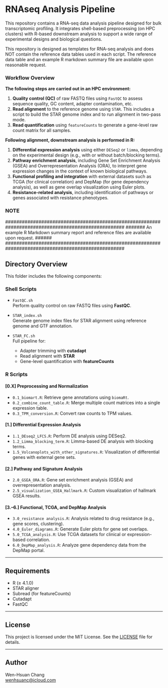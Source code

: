 # RNAseq Analysis Pipeline

This repository contains a RNA-seq data analysis pipeline designed for bulk transcriptomic profiling. It integrates shell-based preprocessing (on HPC clusters) with R-based downstream analysis to support a wide range of experimental designs and biological questions.

This repository is designed as templates for RNA-seq analysis and does NOT contain the reference data tables used in each script. The reference data table and an example R markdown summary file are available upon reasonable request.

### Workflow Overview

**The following steps are carried out in an HPC environment:**

1. **Quality control (QC)** of raw FASTQ files using `FastQC` to assess sequence quality, GC content, adapter contamination, etc.
2. **Read alignment** to the reference genome using `STAR`. This includes a script to build the STAR genome index and to run alignment in two-pass mode.
3. **Read quantification** using `featureCounts` to generate a gene-level raw count matrix for all samples.

**Following alignment, downstream analysis is performed in R:**

1. **Differential expression analysis** using either `DESeq2` or `limma`, depending on the experimental design (e.g., with or without batch/blocking terms).
2. **Pathway enrichment analysis**, including Gene Set Enrichment Analysis (GSEA) and Overrepresentation Analysis (ORA), to interpret gene expression changes in the context of known biological pathways.
3. **Functional profiling and integration** with external datasets such as TCGA (for clinical correlation) and DepMap (for gene dependency analysis), as well as gene overlap visualization using Euler plots.
4. **Resistance-related analysis**, including identification of pathways or genes associated with resistance phenotypes.


### NOTE ###
###################################################################################################
####### An example R Markdown summary report and reference files are available upon request. ######
###################################################################################################

## Directory Overview

This folder includes the following components:

### Shell Scripts
- `FastQC.sh`  
  Perform quality control on raw FASTQ files using **FastQC**.

- `STAR_index.sh`  
  Generate genome index files for STAR alignment using reference genome and GTF annotation.

- `STAR_FC.sh`  
  Full pipeline for:
  - Adapter trimming with **cutadapt**
  - Read alignment with **STAR**
  - Gene-level quantification with **featureCounts**

### R Scripts

#### [0.X] Preprocessing and Normalization
- `0.1_biomart.R`: Retrieve gene annotations using `biomaRt`.
- `0.2_combine_count_table.R`: Merge multiple count matrices into a single expression table.
- `0.3_TPM_conversion.R`: Convert raw counts to TPM values.

#### [1.] Differential Expression Analysis
- `1.1_DEseq2_LFCS.R`: Perform DE analysis using DESeq2.
- `1.2_Limma_blocking_term.R`: Limma-based DE analysis with blocking terms.
- `1.5_Volcanoplots_with_other_signatures.R`: Visualization of differential genes with external gene sets.

#### [2.] Pathway and Signature Analysis
- `2.0_GSEA_ORA.R`: Gene set enrichment analysis (GSEA) and overrepresentation analysis.
- `2.5_visualization_GSEA_Hallmark.R`: Custom visualization of hallmark GSEA results.

#### [3.–6.] Functional, TCGA, and DepMap Analysis
- `3.0_resistance analysis.R`: Analysis related to drug resistance (e.g., gene scores, clustering).
- `4.0_Euler_diagrams.R`: Generate Euler plots for gene set overlaps.
- `5.0_TCGA_analysis.R`: Use TCGA datasets for clinical or expression-based correlation.
- `6.0_DepMap_analysis.R`: Analyze gene dependency data from the DepMap portal.

---

## Requirements

- R (≥ 4.1.0)
- STAR aligner
- Subread (for featureCounts)
- Cutadapt
- FastQC

---


## License

This project is licensed under the MIT License. See the [LICENSE](../LICENSE) file for details.

---

## Author

Wen-Hsuan Chang  
wenhsuanc@icloud.com

